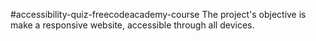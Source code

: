 #accessibility-quiz-freecodeacademy-course
The project's objective is make a responsive website, accessible through all devices. 
